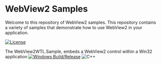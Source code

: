 # WebView2 Samples

Welcome to this repository of WebView2 samples.
This repository contains a variety of samples that demonstrate how to use WebView2 in your application.

[![License](https://img.shields.io/badge/License-Apache_2.0-blue.svg)](https://opensource.org/licenses/Apache-2.0)

The WebView2WTL.Sample, embeds a WebView2 control within a Win32 application [![Windows Build/Release](https://github.com/dev-advocacy/WebView2/actions/workflows/windowsbuild.yml/badge.svg)](https://github.com/dev-advocacy/WebView2/actions/workflows/windowsbuild.yml)
![C++](https://img.shields.io/badge/c++-%2300599C.svg?style=for-the-badge&logo=c%2B%2B&logoColor=white)